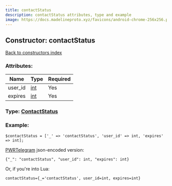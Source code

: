 ```yaml
---
title: contactStatus
description: contactStatus attributes, type and example
image: https://docs.madelineproto.xyz/favicons/android-chrome-256x256.png
---
```

## Constructor: contactStatus  
[Back to constructors index](index.md)



### Attributes:

| Name     |    Type       | Required |
|----------|---------------|----------|
|user\_id|[int](../types/int.md) | Yes|
|expires|[int](../types/int.md) | Yes|



### Type: [ContactStatus](../types/ContactStatus.md)


### Example:

```
$contactStatus = ['_' => 'contactStatus', 'user_id' => int, 'expires' => int];
```  

[PWRTelegram](https://pwrtelegram.xyz) json-encoded version:

```
{"_": "contactStatus", "user_id": int, "expires": int}
```


Or, if you're into Lua:  


```
contactStatus={_='contactStatus', user_id=int, expires=int}

```


